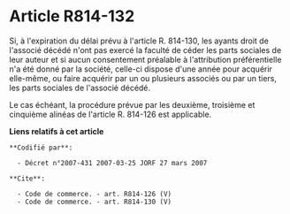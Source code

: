 # Article R814-132

Si, à l'expiration du délai prévu à l'article R. 814-130, les ayants droit de l'associé décédé n'ont pas exercé la faculté de
céder les parts sociales de leur auteur et si aucun consentement préalable à l'attribution préférentielle n'a été donné par
la société, celle-ci dispose d'une année pour acquérir elle-même, ou faire acquérir par un ou plusieurs associés ou par un
tiers, les parts sociales de l'associé décédé.

Le cas échéant, la procédure prévue par les deuxième, troisième et cinquième alinéas de l'article R. 814-126 est applicable.

**Liens relatifs à cet article**

	**Codifié par**:

	  - Décret n°2007-431 2007-03-25 JORF 27 mars 2007

	**Cite**:

	  - Code de commerce. - art. R814-126 (V)
	  - Code de commerce. - art. R814-130 (V)
